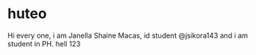 # huteo
Hi every one, i am Janella Shaine Macas, id student @jsikora143 and i am student in PH. hell
123
